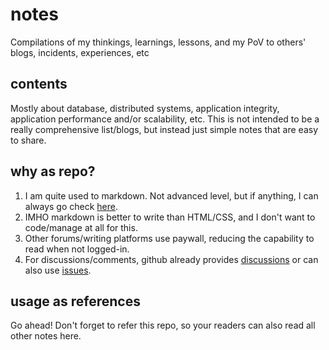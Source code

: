 # notes

Compilations of my thinkings, learnings, lessons, and my PoV to others' blogs, incidents, experiences, etc

## contents

Mostly about database, distributed systems, application integrity, application performance and/or scalability, etc.
This is not intended to be a really comprehensive list/blogs, but instead just simple notes that are easy to share.

## why as repo?

1. I am quite used to markdown. Not advanced level, but if anything, I can always go check [here](https://guides.github.com/features/mastering-markdown/).
2. IMHO markdown is better to write than HTML/CSS, and I don't want to code/manage at all for this.
3. Other forums/writing platforms use paywall, reducing the capability to read when not logged-in.
4. For discussions/comments, github already provides [discussions](https://docs.github.com/en/discussions) or can also use [issues](https://github.com/aarondwi/notes/issues).

## usage as references

Go ahead! Don't forget to refer this repo, so your readers can also read all other notes here.
